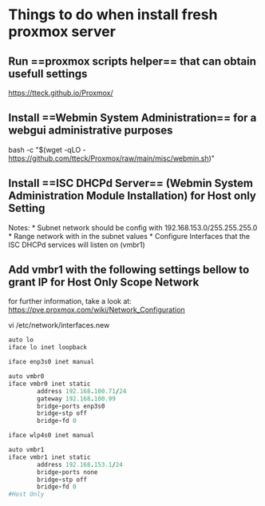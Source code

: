 # Things to do when install fresh proxmox server
## Run ==proxmox scripts helper== that can obtain usefull settings
https://tteck.github.io/Proxmox/

## Install ==Webmin System Administration== for a webgui administrative purposes
bash -c "$(wget -qLO - https://github.com/tteck/Proxmox/raw/main/misc/webmin.sh)"

## Install ==ISC DHCPd Server== (Webmin System Administration Module Installation) for Host only Setting
Notes:
	* Subnet network should be config with 192.168.153.0/255.255.255.0
	* Range network with in the subnet values
	* Configure Interfaces that the ISC DHCPd services will listen on (vmbr1)

## Add vmbr1 with the following settings bellow to grant IP for Host Only Scope Network
for further information, take a look at:
https://pve.proxmox.com/wiki/Network_Configuration

vi /etc/network/interfaces.new 
```ruby
auto lo
iface lo inet loopback

iface enp3s0 inet manual

auto vmbr0
iface vmbr0 inet static
        address 192.168.100.71/24
        gateway 192.168.100.99
        bridge-ports enp3s0
        bridge-stp off
        bridge-fd 0

iface wlp4s0 inet manual

auto vmbr1
iface vmbr1 inet static
        address 192.168.153.1/24
        bridge-ports none
        bridge-stp off
        bridge-fd 0
#Host Only
```